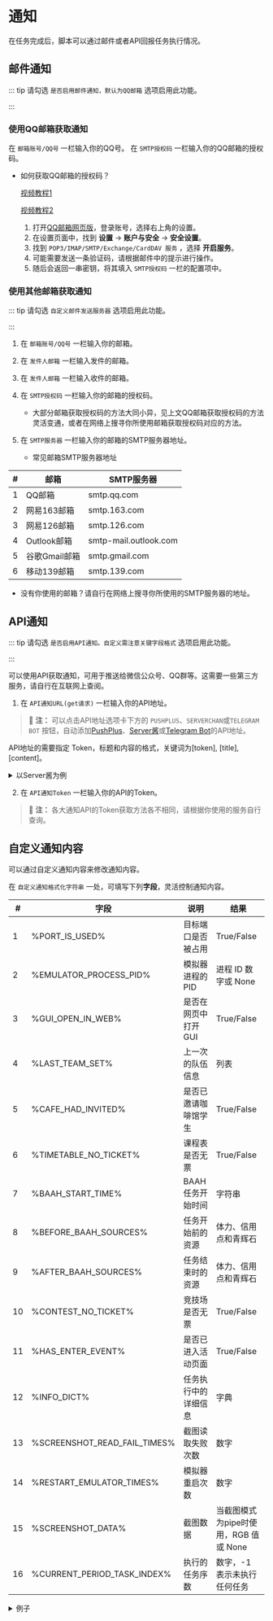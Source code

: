 # 通知

在任务完成后，脚本可以通过邮件或者API回报任务执行情况。

## 邮件通知
::: tip
请勾选 `是否启用邮件通知，默认为QQ邮箱` 选项启用此功能。

:::

### 使用QQ邮箱获取通知
在 `邮箱账号/QQ号` 一栏输入你的QQ号。
在 `SMTP授权码` 一栏输入你的QQ邮箱的授权码。
- 如何获取QQ邮箱的授权码？
  
  [视频教程1](https://www.bilibili.com/video/BV16z4y1D74s/)

  [视频教程2](https://www.bilibili.com/video/BV1ZxfGYSEVr?t=1699.2)

  1. 打开[QQ邮箱网页版](https://mail.qq.com/)，登录账号，选择右上角的设置。
  2. 在设置页面中，找到 **设置** -> **账户与安全** -> **安全设置**。
  3. 找到 `POP3/IMAP/SMTP/Exchange/CardDAV 服务` ，选择 **开启服务**。
  4. 可能需要发送一条验证码，请根据邮件中的提示进行操作。
  5. 随后会返回一串密钥，将其填入 `SMTP授权码` 一栏的配置项中。

### 使用其他邮箱获取通知

::: tip
请勾选 `自定义邮件发送服务器` 选项启用此功能。

:::

1. 在 `邮箱账号/QQ号` 一栏输入你的邮箱。
2. 在 `发件人邮箱` 一栏输入发件的邮箱。
3. 在 `发件人邮箱` 一栏输入收件的邮箱。
4. 在 `SMTP授权码` 一栏输入你的邮箱的授权码。
   - 大部分邮箱获取授权码的方法大同小异，见上文QQ邮箱获取授权码的方法灵活变通，或者在网络上搜寻你所使用邮箱获取授权码对应的方法。
5. 在 `SMTP服务器` 一栏输入你的邮箱的SMTP服务器地址。

   - 常见邮箱SMTP服务器地址
   
| **#** | **邮箱**    | **SMTP服务器**              |
|-------|-----------|--------------------------|
| 1     | QQ邮箱      | smtp\.qq\.com            |
| 2     | 网易163邮箱   | smtp\.163\.com           |
| 3     | 网易126邮箱   | smtp\.126\.com           |
| 4     | Outlook邮箱 | smtp\-mail\.outlook\.com |
| 5     | 谷歌Gmail邮箱 | smtp\.gmail\.com         |
| 6     | 移动139邮箱   | smtp\.139\.com           |

   - 没有你使用的邮箱？请自行在网络上搜寻你所使用的SMTP服务器的地址。


## API通知

::: tip
请勾选 `是否启用API通知。自定义需注意关键字段格式` 选项启用此功能。

:::

可以使用API获取通知，可用于推送给微信公众号、QQ群等。这需要一些第三方服务，请自行在互联网上查阅。

1. 在 `API通知URL(get请求)` 一栏输入你的API地址。
> :memo: **注：** 可以点击API地址选项卡下方的 `PUSHPLUS`、`SERVERCHAN`或`TELEGRAM BOT` 按钮，自动添加[PushPlus](https://www.pushplus.plus/)、[Server酱](https://sct.ftqq.com/)或[Telegram Bot](https://t.me/BotFather)的API地址。

API地址的需要指定 Token，标题和内容的格式，关键词为[token], [title], [content]。

<details>
<summary>以Server酱为例</summary>

Server酱的API地址为：

```
https://sctapi.ftqq.com/<Token>.send?title=<标题>&desp=<内容>

```

因此在 `API通知URL(get请求)` 一栏输入：

```
https://sctapi.ftqq.com/[token].send?title=[title]&desp=[content]

```

</details>

2. 在 `API通知Token` 一栏输入你的API的Token。
> :memo: **注：** 各大通知API的Token获取方法各不相同，请根据你使用的服务自行查询。

## 自定义通知内容

可以通过自定义通知内容来修改通知内容。

在 `自定义通知格式化字符串` 一处，可填写下列**字段**，灵活控制通知内容。


| **#** | **字段**                          | **说明**       | **结果**                    |
|-------|---------------------------------|--------------|---------------------------|
| 1     | %PORT\_IS\_USED%                | 目标端口是否被占用    | True/False                |
| 2     | %EMULATOR\_PROCESS\_PID%        | 模拟器进程的 PID   | 进程 ID 数字或 None            |
| 3     | %GUI\_OPEN\_IN\_WEB%            | 是否在网页中打开 GUI | True/False                |
| 4     | %LAST\_TEAM\_SET%               | 上一次的队伍信息     | 列表                        |
| 5     | %CAFE\_HAD\_INVITED%            | 是否已邀请咖啡馆学生   | True/False                |
| 6     | %TIMETABLE\_NO\_TICKET%         | 课程表是否无票      | True/False                |
| 7     | %BAAH\_START\_TIME%             | BAAH 任务开始时间  | 字符串                       |
| 8     | %BEFORE\_BAAH\_SOURCES%         | 任务开始前的资源     | 体力、信用点和青辉石                |
| 9     | %AFTER\_BAAH\_SOURCES%          | 任务结束时的资源     | 体力、信用点和青辉石                |
| 10    | %CONTEST\_NO\_TICKET%           | 竞技场是否无票      | True/False                |
| 11    | %HAS\_ENTER\_EVENT%             | 是否已进入活动页面    | True/False                |
| 12    | %INFO\_DICT%                    | 任务执行中的详细信息   | 字典                        |
| 13    | %SCREENSHOT\_READ\_FAIL\_TIMES% | 截图读取失败次数     | 数字                        |
| 14    | %RESTART\_EMULATOR\_TIMES%      | 模拟器重启次数      | 数字                        |
| 15    | %SCREENSHOT\_DATA%              | 截图数据         | 当截图模式为pipe时使用，RGB 值或 None |
| 16    | %CURRENT\_PERIOD\_TASK\_INDEX%  | 执行的任务序数   | 数字，\-1 表示未执行任何任务          |

<details>
<summary>例子</summary>

输入内容：

``` 
任务执行完毕！
模拟器PID：%EMULATOR_PROCESS_PID%
任务开始时间：%BAAH_START_TIME%
任务开始前的资源：%BEFORE_BAAH_SOURCES%
任务结束时的资源：%AFTER_BAAH_SOURCES%
执行的任务序数：%CURRENT_PERIOD_TASK_INDEX%

```
回报内容：

![邮件回报](/img/notification/customize_email_content_1.png)

</details>
